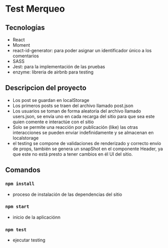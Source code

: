 
# Test Merqueo

## Tecnologías
- React
- Moment
- react-id-generator: para poder asignar un identificador único a los comentarios
- SASS
- Jest: para la implementación  de las pruebas
- enzyme: libreria de airbnb para testing

## Descripcion del proyecto
* Los post se guardan en localStorage
* Los primeros posts se traen del archivo llamado post.json 
* Los usuarios se toman de forma aleatoria del archivo llamado users.json, se envía uno en cada recarga del sitio para que sea este quien comente e interactúe con el sitio
* Solo se permite una reacción por publicación (like) las otras interacciones se pueden enviar indefinidamente y se almacenan en localstorage
* el testing se compone de validaciones de renderizado y correcto envío de props, también se genera un snapShot en el componente Header, ya que este no está presto a tener cambios en él UI del sitio.


## Comandos
### `npm install`
* proceso de instalación de las dependencias del sitio
### `npm start`
* inicio de la aplicaciónn
### `npm test`
* ejecutar testing
